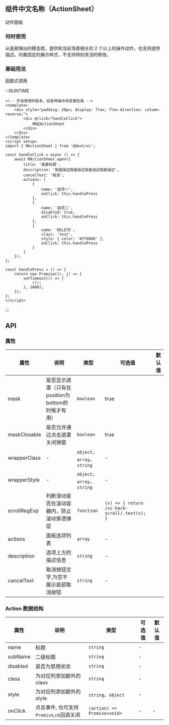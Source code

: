 ## 组件中文名称（ActionSheet）

动作面板

### 何时使用

从底部弹出的模态框，提供和当前场景相关的 2 个以上的操作动作，也支持提供描述。内置固定的展示样式、不支持特别灵活的修改。


### 基础用法
函数式调用

:::RUNTIME
```vue
<!-- 开发使用的版本，如各种操作改变属性值 -->
<template>
	<div style="padding: 20px; display: flex; flex-direction: column-reverse;">
		<div @click="handleClick">
			唤起ActionSheet
		</div>
	</div>
</template>
<script setup>
import { MActionSheet } from '@deot/vc';

const handleClick = async () => {
	await MActionSheet.open({
		title: '我是标题',
		description: '我是描述我是描述我是描述我是描述',
		cancelText: '取消',
		actions: [
			{
				name: '选项一',
				onClick: this.handlePress
			},
			{
				name: '选项二',
				disabled: true,
				onClick: this.handlePress
			},
			{ 
				name: 'DELETE', 
				class: 'test',
				style: { color: '#ff0000' }, 
				onClick: this.handlePress 
			}
		]
	});
};

const handlePress = () => {
	return new Promise((r, j) => {
		setTimeout(() => {
			r();
		}, 2000);
	});
};
</script>
```
:::

## API

### 属性

| 属性           | 说明                               | 类型                        | 可选值                                           | 默认值 |
| ------------ | -------------------------------- | ------------------------- | --------------------------------------------- | --- |
| mask         | 是否显示遮罩（只有在position为bottom的时候才有用） | `boolean`                 | true                                          |     |
| maskClosable | 是否允许通过点击遮罩关闭弹窗                   | `boolean`                 | true                                          |     |
| wrapperClass | -                                | `object`、`array`、`string` | -                                             |     |
| wrapperStyle | -                                | `object`、`array`、`string` | -                                             |     |
| scrollRegExp | 判断滑动是否在滚动容器内，防止滚动穿透弹层            | `function`                | `(v) => { return /vc-hack-scroll/.test(v); }` |     |
| actions      | 面板选项列表                           | `array`                   | -                                             |     |
| description  | 选项上方的描述信息                        | `string`                  | -                                             |     |
| cancelText   | 取消按钮文字,为空不展示底部取消按钮               | `string`                  | -                                             |     |

### Action 数据结构

| 属性       | 说明                           | 类型                          | 可选值 | 默认值 |
| -------- | ---------------------------- | --------------------------- | --- | --- |
| name     | 标题                           | `string`                    | -   |     |
| subName  | 二级标题                         | `string`                    | -   |     |
| disabled | 是否为禁用状态                      | `string`                    | -   |     |
| class    | 为对应列添加额外的 class              | `string`                    | -   |     |
| style    | 为对应列添加额外的 style              | `string`、`object`           | -   |     |
| onClick  | 点击事件, 也可支持`Promise`,`cb`回调关闭 | `(action) => Promise<void>` | -   | -   |
